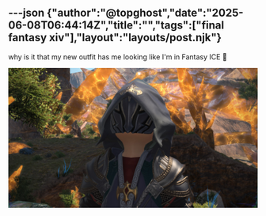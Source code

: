 ---json
{"author":"@topghost","date":"2025-06-08T06:44:14Z","title":"","tags":["final fantasy xiv"],"layout":"layouts/post.njk"}
---
why is it that my new outfit has me looking like I&#x27;m in Fantasy ICE &#x1F62C;

![FFXIV screenshot with my character wearing dark robes and a solid black veil](/attachments/2025/6/8/07%2011%2041%2042%20PM%20(ffxiv_dx11).jpg)
